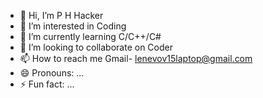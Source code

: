 - 👋 Hi, I’m P H Hacker
- 👀 I’m interested in Coding
- 🌱 I’m currently learning C/C++/C#
- 💞️ I’m looking to collaborate on Coder
- 📫 How to reach me Gmail- lenevov15laptop@gmail.com
- 😄 Pronouns: ...
- ⚡ Fun fact: ...

<!---
Coder4Programming/Coder4Programming is a ✨ special ✨ repository because its `README.md` (this file) appears on your GitHub profile.
You can click the Preview link to take a look at your changes.
--->
